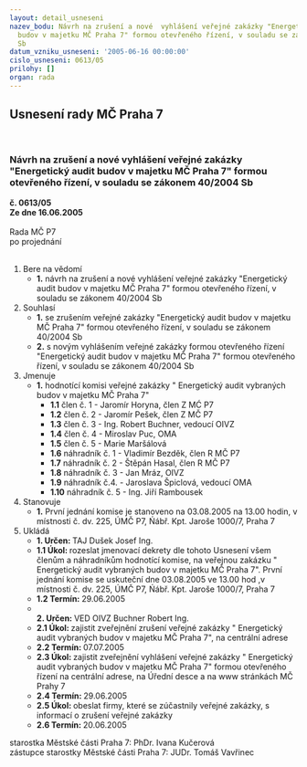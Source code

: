 ```yaml
---
layout: detail_usneseni
nazev_bodu: Návrh na zrušení a nové  vyhlášení veřejné zakázky "Energetický audit
  budov v majetku MČ Praha 7" formou otevřeného řízení, v souladu se zákonem 40/2004
  Sb
datum_vzniku_usneseni: '2005-06-16 00:00:00'
cislo_usneseni: 0613/05
prilohy: []
organ: rada
---
```

<div id="ucUsn_pList" class="usn">
	<span><h2>Usnesení rady MČ Praha 7 </h2>
<br></span><div class="standBody">
<span><h3>Návrh na zrušení a nové  vyhlášení veřejné zakázky "Energetický audit budov v majetku MČ Praha 7" formou otevřeného řízení, v souladu se zákonem 40/2004 Sb</h3></span><div class="center">
		<strong>č. 0613/05</strong><br>
	</div>
<div class="center">
		<strong>Ze dne 16.06.2005</strong><br><br>
	</div>Rada MČ P7<br> po projednání<br><br><ol>
<li>Bere na vědomí<ul><li>
<strong>1.</strong> návrh na zrušení a nové  vyhlášení veřejné zakázky "Energetický audit budov v majetku MČ Praha 7" formou otevřeného řízení, v souladu se zákonem 40/2004 Sb</li></ul>
</li>
<li>Souhlasí<ul>
<li>
<strong>1.</strong> se zrušením veřejné zakázky "Energetický audit budov v majetku MČ Praha 7" formou otevřeného řízení, v souladu se zákonem 40/2004 Sb</li>
<li>
<strong>2.</strong> s novým vyhlášením veřejné zakázky formou otevřeného řízení "Energetický audit budov v majetku MČ Praha 7" formou otevřeného řízení, v souladu se zákonem 40/2004 Sb</li>
</ul>
</li>
<li>Jmenuje<ul><li>
<strong>1.</strong> hodnotící komisi veřejné zakázky " Energetický audit vybraných budov v majetku MČ Praha 7"<ul>
<li>
<strong>1.1</strong> člen č. 1  - Jaromír Horyna, člen Z MĆ P7</li>
<li>
<strong>1.2</strong> člen č. 2 - Jaromír Pešek, člen Z MČ P7</li>
<li>
<strong>1.3</strong> člen č. 3 - Ing. Robert Buchner,  vedoucí OIVZ</li>
<li>
<strong>1.4</strong> člen č. 4 - Miroslav Puc, OMA</li>
<li>
<strong>1.5</strong> člen č. 5 - Marie Maršálová</li>
<li>
<strong>1.6</strong> náhradník č. 1 - Vladimír Bezděk, člen R MČ P7</li>
<li>
<strong>1.7</strong> náhradník č. 2 - Štěpán Hasal, člen R MČ P7</li>
<li>
<strong>1.8</strong> náhradník č. 3 - Jan Mráz, OIVZ</li>
<li>
<strong>1.9</strong> náhradník č.4. - Jaroslava Špiclová, vedoucí OMA</li>
<li>
<strong>1.10</strong> náhradník č. 5 - Ing. Jiří Rambousek</li>
</ul>
</li></ul>
</li>
<li>Stanovuje<ul><li>
<strong>1.</strong> První jednání komise je stanoveno na 03.08.2005 na 13.00 hodin, v místnosti č. dv. 225, ÚMČ P7, Ńábř. Kpt.  Jaroše 1000/7, Praha 7 </li></ul>
</li>
<li>Ukládá<ul>
<li>
<strong>1. Určen: </strong>TAJ Dušek Josef Ing.</li>
<li>
<strong>1.1 Úkol: </strong>rozeslat jmenovací dekrety dle tohoto Usnesení všem členům a náhradníkům hodnotící komise, na veřejnou zakázku " Energetický audit vybraných budov v majetku MČ Praha 7". První jednání komise se uskuteční dne 03.08.2005 ve 13.00 hod ,v místnosti č. dv. 225, ÚMČ P7, Ńábř. Kpt.  Jaroše 1000/7, Praha 7 </li>
<li>
<strong>1.2 Termín: </strong>29.06.2005</li>
<li>
<strong><br>2. Určen: </strong>VED OIVZ Buchner Robert Ing.</li>
<li>
<strong>2.1 Úkol: </strong>zajistit zveřejnění zrušení  veřejné zakázky " Energetický audit vybraných budov v majetku MČ Praha 7", na centrální adrese</li>
<li>
<strong>2.2 Termín: </strong>07.07.2005</li>
<li>
<strong>2.3 Úkol: </strong>zajistit zveřejnění vyhlášení veřejné zakázky " Energetický audit vybraných budov v majetku MČ Praha 7" formou otevřeného řízení na centrální adrese, na Úřední desce a na www stránkách MČ Prahy 7</li>
<li>
<strong>2.4 Termín: </strong>29.06.2005</li>
<li>
<strong>2.5 Úkol: </strong>obeslat firmy, které se zúčastnily veřejné zakázky, s informací o zrušení veřejné zakázky </li>
<li>
<strong>2.6 Termín: </strong>20.06.2005</li>
</ul>
</li>
</ol>starostka Městské části Praha 7: PhDr. Ivana Kučerová<br>zástupce starostky Městské části Praha 7: JUDr. Tomáš Vavřinec 
</div>
</div>